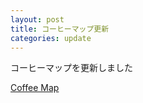 ```yaml
---
layout: post
title: コーヒーマップ更新
categories: update
---
```

コーヒーマップを更新しました

[Coffee Map]({{site.url}}/gmap/gmap03.html)
